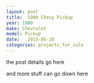 ```yaml
---
layout: post
title:  1980 Chevy Pickup
year: 1980
make: Chevrolet
model: Pickup
date:   2015-05-28
categories: projects_for_sale
---
```


the post details go here

and more stuff can go down here

